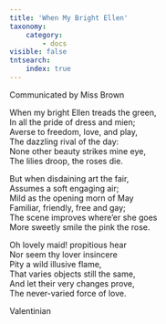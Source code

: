 ```yaml
---
title: 'When My Bright Ellen'
taxonomy:
    category:
        - docs
visible: false
tntsearch:
    index: true
---
```


<div class="author">Communicated by Miss Brown</div>

When my bright Ellen treads the green,  
In all the pride of dress and mien;  
Averse to freedom, love, and play,  
The dazzling rival of the day:  
None other beauty strikes mine eye,  
The lilies droop, the roses die.  

But when disdaining art the fair,  
Assumes a soft engaging air;  
Mild as the opening morn of May  
Familiar, friendly, free and gay;  
The scene improves where’er she goes  
More sweetly smile the pink the rose.  

Oh lovely maid! propitious hear  
Nor seem thy lover insincere  
Pity a wild illusive flame,  
That varies objects still the same,  
And let their very changes prove,  
The never-varied force of love.

Valentinian